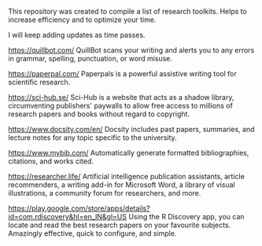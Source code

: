 This repository was created to compile a list of research toolkits. Helps to increase efficiency and to optimize your time.


I will keep adding updates as time passes.


https://quillbot.com/
QuillBot scans your writing and alerts you to any errors in grammar, spelling, punctuation, or word misuse.

https://paperpal.com/
Paperpals is a powerful assistive writing tool for scientific research.

https://sci-hub.se/
Sci-Hub is a website that acts as a shadow library, circumventing publishers' paywalls to allow free access to millions of research papers and books without regard to copyright.

https://www.docsity.com/en/
Docsity includes past papers, summaries, and lecture notes for any topic specific to the university.

https://www.mybib.com/
Automatically generate formatted bibliographies, citations, and works cited.

https://researcher.life/
Artificial intelligence publication assistants, article recommenders, a writing add-in for Microsoft Word, a library of visual illustrations, a community forum for researchers, and more.

https://play.google.com/store/apps/details?id=com.rdiscovery&hl=en_IN&gl=US
Using the R Discovery app, you can locate and read the best research papers on your favourite subjects. Amazingly effective, quick to configure, and simple.
